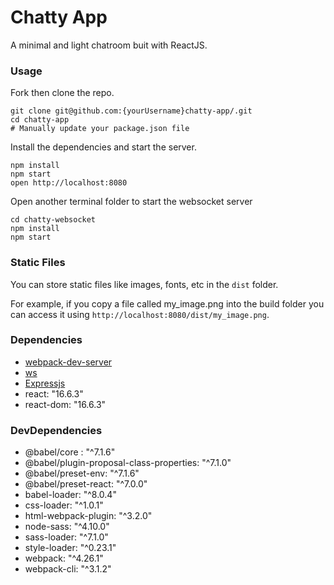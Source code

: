 # Chatty App

A minimal and light chatroom buit with ReactJS.

### Usage

Fork then clone the repo.

```
git clone git@github.com:{yourUsername}chatty-app/.git
cd chatty-app
# Manually update your package.json file
```

Install the dependencies and start the server.

```
npm install
npm start
open http://localhost:8080
```

Open another terminal folder to start the websocket server

```
cd chatty-websocket
npm install
npm start
```

### Static Files

You can store static files like images, fonts, etc in the `dist` folder.

For example, if you copy a file called my_image.png into the build folder you can access it using `http://localhost:8080/dist/my_image.png`.

### Dependencies

- [webpack-dev-server](https://github.com/webpack/webpack-dev-server)
- [ws](https://www.npmjs.com/package/ws)
- [Expressjs](https://expressjs.com/)
- react: "16.6.3"
- react-dom: "16.6.3"

### DevDependencies

- @babel/core : "^7.1.6"
- @babel/plugin-proposal-class-properties: "^7.1.0"
- @babel/preset-env: "^7.1.6"
- @babel/preset-react: "^7.0.0"
- babel-loader: "^8.0.4"
- css-loader: "^1.0.1"
- html-webpack-plugin: "^3.2.0"
- node-sass: "^4.10.0"
- sass-loader: "^7.1.0"
- style-loader: "^0.23.1"
- webpack: "^4.26.1"
- webpack-cli: "^3.1.2"
